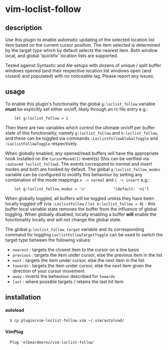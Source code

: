 # vim-loclist-follow

## description
Use this plugin to enable automatic updating of the selected location list item based on the current cursor position. The item selected is determined by the target type which by default selects the nearest item. Both window local, and global 'quickfix' location lists are supported.

Tested against Syntastic and Ale setups with dozens of unique / split buffer windows opened (and their respective location list windows open (and closed) and populated) with no noticeable lag. Please report any issues.

## usage
To enable this plugin's functionality the global `g:loclist_follow` variable **must** be explicitly set either on/off, likely through an rc file entry e.g.:
```
    let g:loclist_follow = 1
```
Then there are two variables which control the ultimate on/off per buffer state of this functionality, namely `g:loclist_follow` and `b:loclist_follow`, and these can be toggled via commands `:LoclistFollowGlobalToggle` and `:LoclistFollowToggle` respectively.

When globally enabled, any opened/read buffers will have the appropriate hook installed on the `CursorMoved(I)` event(s) (this can be verified via `:autocmd loclist_follow`). The events correspond to *normal* and *insert* modes and both are hooked by default. The global `g:loclist_follow_modes` variable can be configured to modify this behaviour by setting any combination of the mode mappings `n -> normal` and `i -> insert` e.g.:
```
    let g:loclist_follow_modes = 'n'            "[default: 'ni']
```
When globally toggled, all buffers will be toggled unless they have been locally toggled off (via `:LoclistFollow` / `let b:loclist_follow = 0`) - this buffer local variable state removes the buffer from the influence of global toggling. When globally disabled, locally enabling a buffer **will** enable the functionality locally and will not change the global state.

The global `g:loclist_follow_target` variable and its corresponding command for toggling `LoclistFollowTargetToggle` can be used to switch the target type between the following values:

- `nearest`  : targets the closest item to the cursor on a line basis
- `previous`  : targets the item under cursor, else the previous item in the list
- `next`  : targets the item under cursor, else the next item in the list
- `towards`  : targets the item under cursor, else the *next* item given the direction of your cursor movement
- `away`  : inverts the behaviour described for `towards`
- `last`  : where possible targets / retains the last *hit* item

## installation
#### autoload
```
  $ cp plugin/vim-loclist-follow.vim ~/.vim/autoload/
```
#### VimPlug
```
  Plug 'elbeardmorez/vim-loclist-follow'
```
